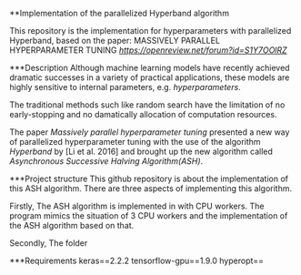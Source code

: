 **Implementation of the parallelized Hyperband algorithm

This repository is the implementation for hyperparameters with parallelized Hyperband, based on the paper:
MASSIVELY PARALLEL HYPERPARAMETER TUNING *https://openreview.net/forum?id=S1Y7OOlRZ*

***Description
Although machine learning models have recently achieved dramatic successes in a variety of practical applications, these models are highly sensitive to internal parameters, e.g. *hyperparameters*.

The traditional methods such like random search have the limitation of no early-stopping and no damatically allocation of computation resources. 

The paper *Massively parallel hyperparameter tuning* presented a new way of parallelized hyperparameter tuning
with the use of the algorithm *Hyperband* by [Li et al. 2016] and brought up the new algorithm called *Asynchronous Successive Halving Algorithm(ASH)*. 

***Project structure
This github repository is about the implementation of this ASH algorithm. There are three aspects of implementing this algorithm.  

Firstly, The ASH algorithm is implemented in with CPU workers. The program mimics the situation of 3 CPU workers and the implementation of the ASH algorithm based on that. 



Secondly, The folder 


***Requirements
keras==2.2.2
tensorflow-gpu==1.9.0
hyperopt==

